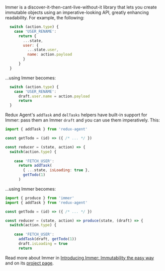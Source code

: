 Immer is a discover-it-then-cant-live-without-it library that lets you create immutable objects using an imperative-looking API, greatly enhancing readability. For example, the following:

```js
  switch (action.type) {
    case 'USER_RENAME':
      return {
        ...state,
        user: {
          ...state.user,
          name: action.payload
        }
      }
  }
```

...using Immer becomes:

```js
  switch (action.type) {
    case 'USER_RENAME':
      draft.user.name = action.payload
      return
  }
```

Redux Agent's `addTask` and `delTasks` helpers have built-in support for Immer: pass them an Immer `draft` and you can use them imperatively. This:

```js
import { addTask } from 'redux-agent'

const getTodo = (id) => ({ /* ... */ })

const reducer = (state, action) => {
  switch(action.type) {
  
    case 'FETCH_USER':
      return addTask(
        { ...state, isLoading: true }, 
        getTodo(1)
      )
```

...using Immer becomes:

```js
import { produce } from 'immer'
import { addTask } from 'redux-agent'

const getTodo = (id) => ({ /* ... */ })

const reducer = (state, action) => produce(state, (draft) => {
  switch(action.type) {
  
    case 'FETCH_USER':
      addTask(draft, getTodo(1))
      draft.isLoading = true
      return
```

Read more about Immer in <a href="https://hackernoon.com/introducing-immer-immutability-the-easy-way-9d73d8f71cb3" target="_blank">Introducing Immer: Immutability the easy way</a> and on its <a href="https://github.com/immerjs/immer" target="_blank">project page</a>.

